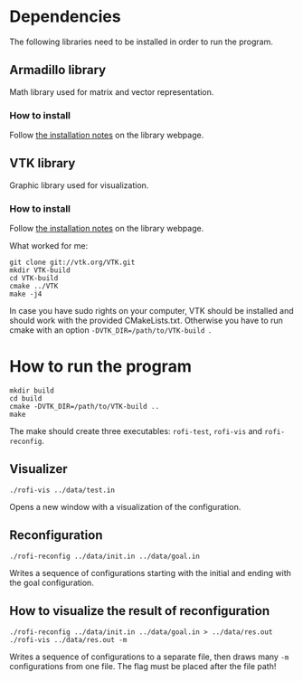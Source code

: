 # Dependencies

The following libraries need to be installed in order to run the program.

## Armadillo library

Math library used for matrix and vector representation.

### How to install

Follow [the installation notes](http://arma.sourceforge.net/download.html) on the library webpage.

## VTK library

Graphic library used for visualization.

### How to install

Follow [the installation notes](https://www.vtk.org/Wiki/VTK/Configure_and_Build) on the library webpage. 

What worked for me:

```
git clone git://vtk.org/VTK.git
mkdir VTK-build
cd VTK-build
cmake ../VTK
make -j4
```

In case you have sudo rights on your computer, VTK should be installed and should work with the provided CMakeLists.txt. Otherwise
you have to run cmake with an option `-DVTK_DIR=/path/to/VTK-build `.

# How to run the program

```
mkdir build
cd build
cmake -DVTK_DIR=/path/to/VTK-build ..
make
```

The make should create three executables: `rofi-test`, `rofi-vis` and `rofi-reconfig`.

## Visualizer

```
./rofi-vis ../data/test.in
```

Opens a new window with a visualization of the configuration.

## Reconfiguration

```
./rofi-reconfig ../data/init.in ../data/goal.in
```

Writes a sequence of configurations starting with the initial and ending with the goal configuration.

## How to visualize the result of reconfiguration

```
./rofi-reconfig ../data/init.in ../data/goal.in > ../data/res.out
./rofi-vis ../data/res.out -m
```

Writes a sequence of configurations to a separate file, then draws many `-m` configurations from one file. The flag must be placed after the file path!